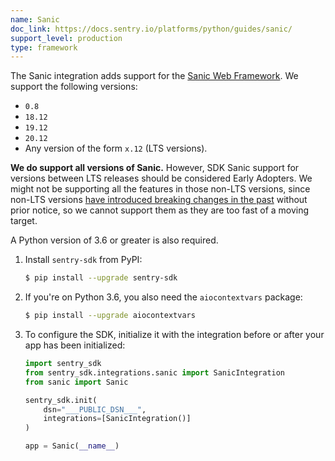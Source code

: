 ```yaml
---
name: Sanic
doc_link: https://docs.sentry.io/platforms/python/guides/sanic/
support_level: production
type: framework
---
```


The Sanic integration adds support for the [Sanic Web
Framework](https://github.com/huge-success/sanic). We support the following versions:

- `0.8`
- `18.12`
- `19.12`
- `20.12`
- Any version of the form `x.12` (LTS versions).

**We do support all versions of Sanic.** However, SDK Sanic support for versions between LTS releases should be considered Early Adopters. We might not be supporting all the features in those non-LTS versions, since non-LTS versions [have introduced breaking changes in the past](https://github.com/huge-success/sanic/issues/1532) without prior notice, so we cannot support them as they are too fast of a moving target.

A Python version of 3.6 or greater is also required.

1. Install `sentry-sdk` from PyPI:

   ```bash
   $ pip install --upgrade sentry-sdk
   ```

2. If you're on Python 3.6, you also need the `aiocontextvars` package:

   ```bash
   $ pip install --upgrade aiocontextvars
   ```

3. To configure the SDK, initialize it with the integration before or after your app has been initialized:

   ```python
   import sentry_sdk
   from sentry_sdk.integrations.sanic import SanicIntegration
   from sanic import Sanic

   sentry_sdk.init(
       dsn="___PUBLIC_DSN___",
       integrations=[SanicIntegration()]
   )

   app = Sanic(__name__)
   ```

<!-- TODO-ADD-VERIFICATION-EXAMPLE -->
